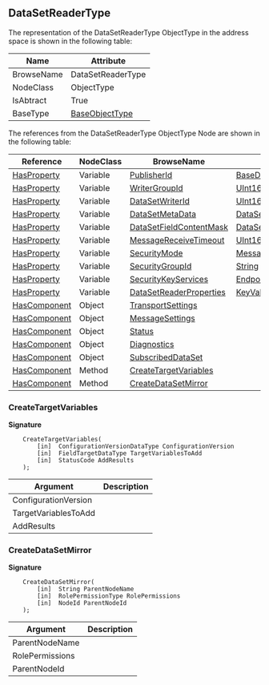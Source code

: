 <!-- objecttype -->
## DataSetReaderType

The representation of the DataSetReaderType ObjectType in the address space is shown in the following table:  

|Name|Attribute|
|---|---|
|BrowseName|DataSetReaderType|
|NodeClass|ObjectType|
|IsAbtract|True|
|BaseType|[BaseObjectType](../../../Part5/ObjectTypes/BaseObjectType/readme.md)|

The references from the DataSetReaderType ObjectType Node are shown in the following table:  

|Reference|NodeClass|BrowseName|DataType|TypeDefinition|ModellingRule|
|---|---|---|---|---|---|
|[HasProperty](../../../Part3/ReferenceTypes/HasProperty/readme.md)|Variable|[PublisherId](#PublisherId)|[BaseDataType](../../../Part3/DataTypes/BaseDataType/readme.md)|[PropertyType](../../Part5/VariableTypes/PropertyType/readme.md)|[Mandatory](../../Objects/Mandatory/readme.md)|
|[HasProperty](../../../Part3/ReferenceTypes/HasProperty/readme.md)|Variable|[WriterGroupId](#WriterGroupId)|[UInt16](../../../Part3/DataTypes/UInt16/readme.md)|[PropertyType](../../Part5/VariableTypes/PropertyType/readme.md)|[Mandatory](../../Objects/Mandatory/readme.md)|
|[HasProperty](../../../Part3/ReferenceTypes/HasProperty/readme.md)|Variable|[DataSetWriterId](#DataSetWriterId)|[UInt16](../../../Part3/DataTypes/UInt16/readme.md)|[PropertyType](../../Part5/VariableTypes/PropertyType/readme.md)|[Mandatory](../../Objects/Mandatory/readme.md)|
|[HasProperty](../../../Part3/ReferenceTypes/HasProperty/readme.md)|Variable|[DataSetMetaData](#DataSetMetaData)|[DataSetMetaDataType](../../../Part14/DataTypes/DataSetMetaDataType/readme.md)|[PropertyType](../../Part5/VariableTypes/PropertyType/readme.md)|[Mandatory](../../Objects/Mandatory/readme.md)|
|[HasProperty](../../../Part3/ReferenceTypes/HasProperty/readme.md)|Variable|[DataSetFieldContentMask](#DataSetFieldContentMask)|[DataSetFieldContentMask](../../../Part14/DataTypes/DataSetFieldContentMask/readme.md)|[PropertyType](../../Part5/VariableTypes/PropertyType/readme.md)|[Mandatory](../../Objects/Mandatory/readme.md)|
|[HasProperty](../../../Part3/ReferenceTypes/HasProperty/readme.md)|Variable|[MessageReceiveTimeout](#MessageReceiveTimeout)|[UInt16](../../../Part3/DataTypes/UInt16/readme.md)|[PropertyType](../../Part5/VariableTypes/PropertyType/readme.md)|[Mandatory](../../Objects/Mandatory/readme.md)|
|[HasProperty](../../../Part3/ReferenceTypes/HasProperty/readme.md)|Variable|[SecurityMode](#SecurityMode)|[MessageSecurityMode](../../../Part4/DataTypes/MessageSecurityMode/readme.md)|[PropertyType](../../Part5/VariableTypes/PropertyType/readme.md)|[Optional](../../Objects/Optional/readme.md)|
|[HasProperty](../../../Part3/ReferenceTypes/HasProperty/readme.md)|Variable|[SecurityGroupId](#SecurityGroupId)|[String](../../../Part3/DataTypes/String/readme.md)|[PropertyType](../../Part5/VariableTypes/PropertyType/readme.md)|[Optional](../../Objects/Optional/readme.md)|
|[HasProperty](../../../Part3/ReferenceTypes/HasProperty/readme.md)|Variable|[SecurityKeyServices](#SecurityKeyServices)|[EndpointDescription](../../../Part4/DataTypes/EndpointDescription/readme.md)[]|[PropertyType](../../Part5/VariableTypes/PropertyType/readme.md)|[Optional](../../Objects/Optional/readme.md)|
|[HasProperty](../../../Part3/ReferenceTypes/HasProperty/readme.md)|Variable|[DataSetReaderProperties](#DataSetReaderProperties)|[KeyValuePair](../../../Part5/DataTypes/KeyValuePair/readme.md)[]|[PropertyType](../../Part5/VariableTypes/PropertyType/readme.md)|[Mandatory](../../Objects/Mandatory/readme.md)|
|[HasComponent](../../../Part3/ReferenceTypes/HasComponent/readme.md)|Object|[TransportSettings](#TransportSettings)||[DataSetReaderTransportType](../../Part14/ObjectTypes/DataSetReaderTransportType/readme.md)|[Optional](../../Objects/Optional/readme.md)|
|[HasComponent](../../../Part3/ReferenceTypes/HasComponent/readme.md)|Object|[MessageSettings](#MessageSettings)||[DataSetReaderMessageType](../../Part14/ObjectTypes/DataSetReaderMessageType/readme.md)|[Optional](../../Objects/Optional/readme.md)|
|[HasComponent](../../../Part3/ReferenceTypes/HasComponent/readme.md)|Object|[Status](#Status)||[PubSubStatusType](../../Part14/ObjectTypes/PubSubStatusType/readme.md)|[Mandatory](../../Objects/Mandatory/readme.md)|
|[HasComponent](../../../Part3/ReferenceTypes/HasComponent/readme.md)|Object|[Diagnostics](#Diagnostics)||[PubSubDiagnosticsDataSetReaderType](../../Part14/ObjectTypes/PubSubDiagnosticsDataSetReaderType/readme.md)|[Optional](../../Objects/Optional/readme.md)|
|[HasComponent](../../../Part3/ReferenceTypes/HasComponent/readme.md)|Object|[SubscribedDataSet](#SubscribedDataSet)||[SubscribedDataSetType](../../Part14/ObjectTypes/SubscribedDataSetType/readme.md)|[Mandatory](../../Objects/Mandatory/readme.md)|
|[HasComponent](../../../Part3/ReferenceTypes/HasComponent/readme.md)|Method|[CreateTargetVariables](#CreateTargetVariables)|||[Optional](../../Objects/Optional/readme.md)|
|[HasComponent](../../../Part3/ReferenceTypes/HasComponent/readme.md)|Method|[CreateDataSetMirror](#CreateDataSetMirror)|||[Optional](../../Objects/Optional/readme.md)|

### <a name="CreateTargetVariables"></a>CreateTargetVariables

**Signature**
```
    CreateTargetVariables(
        [in]  ConfigurationVersionDataType ConfigurationVersion
        [in]  FieldTargetDataType TargetVariablesToAdd
        [in]  StatusCode AddResults
    );
```

|Argument|Description|
|---|---|
|ConfigurationVersion||
|TargetVariablesToAdd||
|AddResults||

### <a name="CreateDataSetMirror"></a>CreateDataSetMirror

**Signature**
```
    CreateDataSetMirror(
        [in]  String ParentNodeName
        [in]  RolePermissionType RolePermissions
        [in]  NodeId ParentNodeId
    );
```

|Argument|Description|
|---|---|
|ParentNodeName||
|RolePermissions||
|ParentNodeId||



